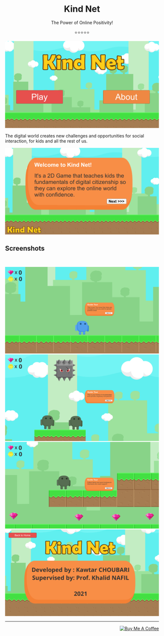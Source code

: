 <h1 align="center">Kind Net</h1>


<p align="center">The Power of Online Positivity!</p>
<p align="center">⭐⭐⭐⭐⭐</a></p>

<p align="center">
  <img  src="Screenshots/home.PNG">
</p>

The digital world creates new challenges and opportunities for social interaction, for kids and all the rest of us.

<p align="center">
  <img  src="Screenshots/dialogue1.PNG">
<p>


## Screenshots 

<br>
<p align="center">
  <img  src="Screenshots/play1.PNG">
  <img  src="Screenshots/play2.PNG">
  <img  src="Screenshots/play3.PNG">

<img  src="Screenshots/about.PNG">
</p>


---

<p align="right">
<a href="https://www.buymeacoffee.com/choubari" target="_blank"><img src="https://cdn.buymeacoffee.com/buttons/lato-orange.png" alt="Buy Me A Coffee" width="140px" heigh="50px" ></a>

